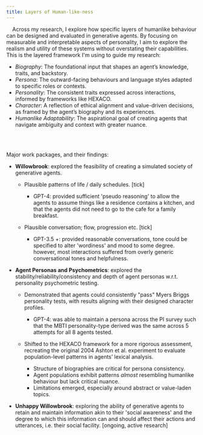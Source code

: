 ```yaml
---
title: Layers of Human-like-ness
---
```

<p>&nbsp;&nbsp;&nbsp;&nbsp;Across my research, I explore how specific layers of humanlike behaviour can be designed and evaluated in generative agents. By focusing on measurable and interpretable aspects of personality, I aim to explore the realism and utility of these systems without overstating their capabilities. This is the layered framework I'm using to guide my research: </p>

- *Biography*: The foundational input that shapes an agent’s knowledge, traits, and backstory.
- *Persona*: The outward-facing behaviours and language styles adapted to specific roles or contexts.
- *Personality*: The consistent traits expressed across interactions, informed by frameworks like HEXACO.
- *Character*: A reflection of ethical alignment and value-driven decisions, as framed by the agent’s biography and its experiences.
- *Humanlike Adaptability*: The aspirational goal of creating agents that navigate ambiguity and context with greater nuance.

<br><br>

Major work packages, and their findings:

- <b>Willowbrook</b>: explored the feasibility of creating a simulated society of generative agents.
    - Plausible patterns of life / daily schedules. [tick] 
        - GPT-4: provided sufficient 'pseudo reasoning' to allow the agents to assume things like a residence contains a kitchen, and that the agents did not need to go to the cafe for a family breakfast.

    - Plausible conversation; flow, progression etc. [tick] 
        - GPT-3.5 +: provided reasonable conversations, tone could be specified to alter 'wordiness' and mood to some degree. however, most interactions suffered from overly generic conversational tones and helpfulness.

- <b>Agent Personas and Psychometrics</b>: explored the stability/reliability/consistency and depth of agent personas w.r.t. personality psychometric testing.

    - Demonstrated that agents could consistently "pass" Myers Briggs personality tests, with results aligning with their designed character profiles.
    
        - GPT-4: was able to maintain a persona across the PI survey such that the MBTI personality-type derived was the same across 5 attempts for all 8 agents tested.

    - Shifted to the HEXACO framework for a more rigorous assessment, recreating the original 2004 Ashton et al. experiment to evaluate population-level patterns in agents’ lexical analysis.

        - Structure of biographies are critical for persona consistency.
        - Agent populations exhibit patterns *almost* resembling humanlike behaviour but lack critical nuance.
        - Limitations emerged, especially around abstract or value-laden topics.

- <b>Unhappy Willowbrook</b>: exploring the ability of generative agents to retain and maintain information akin to their 'social awareness' and the degree to which this information can and should affect their actions and utterances, i.e. their social facility.  [ongoing, active research]

